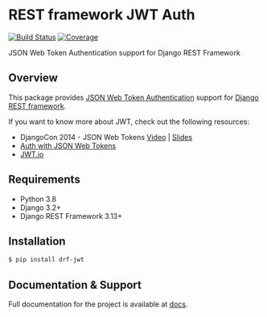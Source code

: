 # REST framework JWT Auth

[![Build Status](https://travis-ci.org/Styria-Digital/django-rest-framework-jwt.svg?branch=master)](https://travis-ci.org/Styria-Digital/django-rest-framework-jwt)
[![Coverage](https://codecov.io/github/Styria-Digital/django-rest-framework-jwt/branch/master/graph/badge.svg)](https://codecov.io/github/Styria-Digital/django-rest-framework-jwt/branch/master)

JSON Web Token Authentication support for Django REST Framework

## Overview

This package provides [JSON Web Token Authentication][jwt-auth-spec] support
for [Django REST framework][drf].

If you want to know more about JWT, check out the following resources:

 - DjangoCon 2014 - JSON Web Tokens [Video][jwt-video] | [Slides][jwt-slides]
 - [Auth with JSON Web Tokens][auth-jwt]
 - [JWT.io][jwt-io]

## Requirements

-  Python 3.8
-  Django 3.2+
-  Django REST Framework 3.13+

## Installation

```bash
$ pip install drf-jwt
```

## Documentation & Support

Full documentation for the project is available at [docs][docs].

[jwt-auth-spec]: http://tools.ietf.org/html/draft-ietf-oauth-json-web-token
[drf]: http://django-rest-framework.org/
[jwt-video]: https://www.youtube.com/watch?v=825hodQ61bg
[jwt-slides]: https://speakerdeck.com/jpadilla/djangocon-json-web-tokens
[auth-jwt]: http://jpadilla.com/post/73791304724/auth-with-json-web-tokens
[jwt-io]: http://jwt.io/
[docs]: http://styria-digital.github.io/django-rest-framework-jwt
